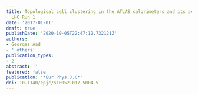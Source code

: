 ```yaml
---
title: Topological cell clustering in the ATLAS calorimeters and its performance in
  LHC Run 1
date: '2017-01-01'
draft: true
publishDate: '2020-10-05T22:47:12.732121Z'
authors:
- Georges Aad
- ' others'
publication_types:
- 2
abstract: ''
featured: false
publication: '*Eur.Phys.J.C*'
doi: 10.1140/epjc/s10052-017-5004-5
---
```


